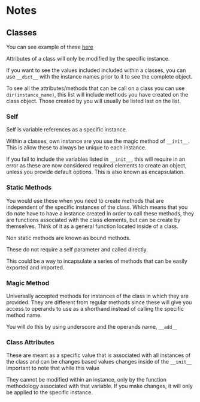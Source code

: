 # Notes

## Classes

You can see example of these [here](./classes.py)

Attributes of a class will only be modified by the specific instance.

If you want to see the values included included within a classes, you can use `__dict__` with the instance names prior to it to see the complete object.

To see all the attributes/methods that can be call on a class you can use `dir(instance_name)`, this list will include methods you have created on the class object. Those created by you will usually be listed last on the list.

### Self

Self is variable references as a specific instance. 

Within a classes, own instance are you use the magic method of `__init__`. This is allow these to always be unique to each instance. 

If you fail to include the variables listed in `__init__`, this will require in an error as these are now considered required elements to create an object, unless you provide default options. This is also known as encapsulation. 

### Static Methods

You would use these when you need to create methods that are independent of the specific instances of the class. Which means that you do note have to have a instance created in order to call these methods, they are functions associated with the class elements, but can be create by themselves. Think of it as a general function located inside of a class.

Non static methods are known as bound methods.

These do not require a self parameter and called directly.

This could be a way to incapsulate a series of methods that can be easily exported and imported.

### Magic Method

Universally accepted methods for instances of the class in which they are provided. They are different from regular methods since these will give you access to operands to use as a shorthand instead of calling the specific method name.

You will do this by using underscore and  the operands name, `__add__`

### Class Attributes

These are meant as a specific value that is associated with all instances of the class and can be changes based values changes inside of the `__init__` Important to note that while this value 

They cannot be modified within an instance, only by the function methodology associated with that variable. If you make changes, it will only be applied to the specific instance.